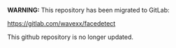 **WARNING:** This repository has been migrated to GitLab:

https://gitlab.com/wavexx/facedetect

This github repository is no longer updated.
